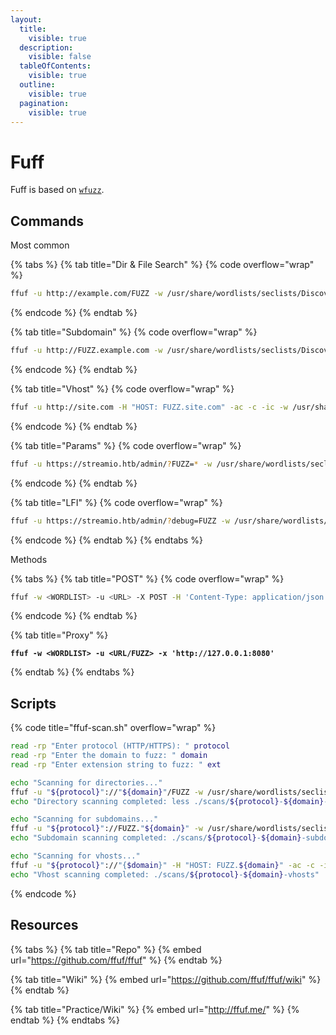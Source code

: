 ```yaml
---
layout:
  title:
    visible: true
  description:
    visible: false
  tableOfContents:
    visible: true
  outline:
    visible: true
  pagination:
    visible: true
---
```


# Fuff

Fuff is based on [`wfuzz`](wfuzz.md).

## Commands

Most common

{% tabs %}
{% tab title="Dir & File Search" %}
{% code overflow="wrap" %}
```bash
ffuf -u http://example.com/FUZZ -w /usr/share/wordlists/seclists/Discovery/Web-Content/directory-list-2.3-medium.txt -recursion -recursion-depth 1 -e .aspx,.html,.php,.txt,.jsp -c -ac -ic -v
```
{% endcode %}
{% endtab %}

{% tab title="Subdomain" %}
{% code overflow="wrap" %}
```bash
ffuf -u http://FUZZ.example.com -w /usr/share/wordlists/seclists/Discovery/DNS/subdomains-top1million-20000.txt -ac -c -ic
```
{% endcode %}
{% endtab %}

{% tab title="Vhost" %}
{% code overflow="wrap" %}
```bash
ffuf -u http://site.com -H "HOST: FUZZ.site.com" -ac -c -ic -w /usr/share/wordlists/seclists/Discovery/DNS/namelist.txt
```
{% endcode %}
{% endtab %}

{% tab title="Params" %}
{% code overflow="wrap" %}
```bash
ffuf -u https://streamio.htb/admin/?FUZZ=* -w /usr/share/wordlists/seclists/Discovery/Web-Content/burp-parameter-names.txt -ic -c -ac -k -H 'Cookie: PHPSESSID=l5l8ad3k06f2h9493eqgtn9ppb'
```
{% endcode %}
{% endtab %}

{% tab title="LFI" %}
{% code overflow="wrap" %}
```bash
ffuf -u https://streamio.htb/admin/?debug=FUZZ -w /usr/share/wordlists/seclists/Fuzzing/LFI/LFI-gracefulsecurity-windows.txt -ic -c -ac -k -H 'Cookie: PHPSESSID=l5l8ad3k06f2h9493eqgtn9ppb'
```
{% endcode %}
{% endtab %}
{% endtabs %}

Methods

{% tabs %}
{% tab title="POST" %}
{% code overflow="wrap" %}
```bash
ffuf -w <WORDLIST> -u <URL> -X POST -H 'Content-Type: application/json' -d '{"uid":"FUZZ"}'
```
{% endcode %}
{% endtab %}

{% tab title="Proxy" %}
<pre class="language-bash" data-overflow="wrap"><code class="lang-bash"><strong>ffuf -w &#x3C;WORDLIST> -u &#x3C;URL/FUZZ> -x 'http://127.0.0.1:8080'
</strong></code></pre>
{% endtab %}
{% endtabs %}

## Scripts

{% code title="ffuf-scan.sh" overflow="wrap" %}
```bash
read -rp "Enter protocol (HTTP/HTTPS): " protocol
read -rp "Enter the domain to fuzz: " domain
read -rp "Enter extension string to fuzz: " ext

echo "Scanning for directories..."
ffuf -u "${protocol}"://"${domain}"/FUZZ -w /usr/share/wordlists/seclists/Discovery/Web-Content/directory-list-2.3-medium.txt -s -c -ac -ic -e "${ext}" -o ./scans/"${protocol}"-"${domain}"-dirscan
echo "Directory scanning completed: less ./scans/${protocol}-${domain}-dirscan"

echo "Scanning for subdomains..."
ffuf -u "${protocol}"://FUZZ."${domain}" -w /usr/share/wordlists/seclists/Discovery/DNS/subdomains-top1million-20000.txt -s -ac -c -ic -o ./scans/"${protocol}"-"${domain}"-subdomains
echo "Subdomain scanning completed: ./scans/${protocol}-${domain}-subdomains"

echo "Scanning for vhosts..."
ffuf -u "${protocol}"://"{$domain}" -H "HOST: FUZZ.${domain}" -ac -c -ic -w /usr/share/wordlists/seclists/Discovery/DNS/namelist.txt -s -o ./scans/streamio.htb/"${protocol}"-"${domain}"-vhosts
echo "Vhost scanning completed: ./scans/${protocol}-${domain}-vhosts"
```
{% endcode %}

## Resources

{% tabs %}
{% tab title="Repo" %}
{% embed url="https://github.com/ffuf/ffuf" %}
{% endtab %}

{% tab title="Wiki" %}
{% embed url="https://github.com/ffuf/ffuf/wiki" %}
{% endtab %}

{% tab title="Practice/Wiki" %}
{% embed url="http://ffuf.me/" %}
{% endtab %}
{% endtabs %}
